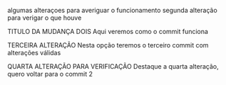 algumas alteraçoes para averiguar o funcionamento
segunda alteração para verigar o que houve

TITULO DA MUDANÇA DOIS
Aqui veremos como o commit funciona

TERCEIRA ALTERAÇÃO
Nesta opção teremos o terceiro commit
com alterações válidas

QUARTA ALTERAÇÃO PARA VERIFICAÇÃO
Destaque a quarta alteração, quero voltar para o commit 2

